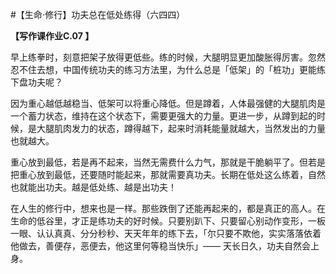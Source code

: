 #【生命⋅修行】功夫总在低处练得（六四四）

**【写作课作业C.07 】**

早上练拳时，刻意把架子放得更低些。练的时候，大腿明显更加酸胀得厉害。忽然忍不住去想，中国传统功夫的练习方法里，为什么总是「低架」的「桩功」更能练下盘功夫呢？

因为重心越低越稳当、低架可以将重心降低。但是蹲着，人体最强健的大腿肌肉是一个蓄力状态，维持在这个状态下，需要更强大的力量。更进一步，从蹲到起的时候，是大腿肌肉发力的状态，蹲得越下，起来时消耗能量就越大，当然发出的力量也就越大。

重心放到最低，若是再不起来，当然无需费什么力气，那就是干脆躺平了。但若是把重心放到最低，还要随时能起来，那就需要真功夫。长期在低处这么练着，自然也就能出功夫。越是低处练、越是出功夫！

在人生的修行中，想来也是一样。那些跌倒了还能再起来的，都是真正的高人。在生命的低谷里，才正是练功夫的好时候。只要别趴下、只要留心别动作变形，一板一眼、认认真真、分分秒秒、天天年年的练下去，「尔只要不欺他，实实落落依着他做去，善便存，恶便去，他这里何等稳当快乐」—— 天长日久，功夫自然会上身。

